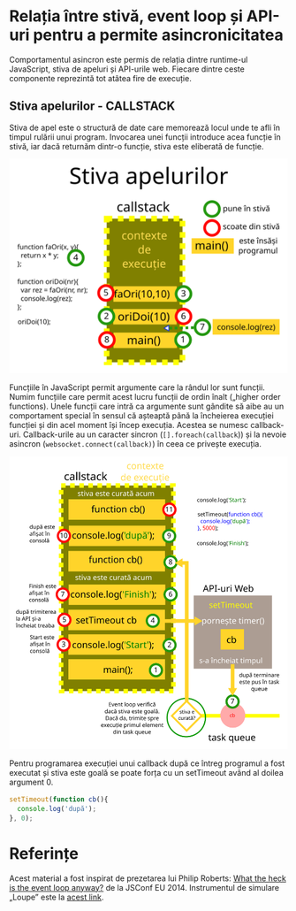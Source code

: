 # Relația între stivă, event loop și API-uri pentru a permite asincronicitatea

Comportamentul asincron este permis de relația dintre runtime-ul JavaScript, stiva de apeluri și API-urile web. Fiecare dintre ceste componente reprezintă tot atâtea fire de execuție.

## Stiva apelurilor - CALLSTACK

Stiva de apel este o structură de date care memorează locul unde te afli în timpul rulării unui program. Invocarea unei funcții introduce acea funcție în stivă, iar dacă returnăm dintr-o funcție, stiva este eliberată de funcție.

![Exemplificare a modului în care funcționează stiva de apeluri](CallStack.svg)

Funcțiile în JavaScript permit argumente care la rândul lor sunt funcții. Numim funcțiile care permit acest lucru funcții de ordin înalt („higher order functions). Unele funcții care intră ca argumente sunt gândite să aibe au un comportament special în sensul că așteaptă până la încheierea execuției funcției și din acel moment își încep execuția. Acestea se numesc callback-uri. Callback-urile au un caracter sincron (`[].foreach(callback`)) și la nevoie asincron (`websocket.connect(callback)`) în ceea ce privește execuția.

![Explicarea mecanismului de folosire a Event Loop în cazul apelurilor asincrone](asyncCuTimeOut.svg)

Pentru programarea execuției unui callback după ce întreg programul a fost executat și stiva este goală se poate forța cu un setTimeout având al doilea argument 0.

```js
setTimeout(function cb(){
  console.log('după');
}, 0);
```

# Referințe

Acest material a fost inspirat de prezetarea lui Philip Roberts: [What the heck is the event loop anyway?](https://www.youtube.com/watch?v=8aGhZQkoFbQ) de la JSConf EU 2014. Instrumentul de simulare „Loupe” este la [acest link](http://latentflip.com/loupe).
